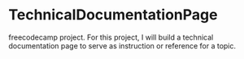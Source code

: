 # TechnicalDocumentationPage
freecodecamp project. For this project, I will build a technical documentation page to serve as instruction or reference for a topic.
